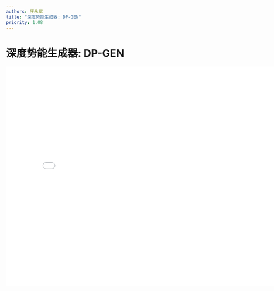 ```yaml
---
authors: 庄永斌
title: "深度势能生成器: DP-GEN"
priority: 1.08
---
```


# 深度势能生成器: DP-GEN

<iframe src="//player.bilibili.com/player.html?aid=669657404&bvid=BV1Ba4y1j7He&cid=238152764&page=1" scrolling="no" border="0" frameborder="no" framespacing="0" allowfullscreen="true" height="600" width="800"> </iframe>
